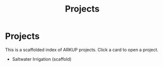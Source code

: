 ﻿---
title: Projects
---

# Projects

This is a scaffolded index of ARKUP projects. Click a card to open a project.

- Saltwater Irrigation (scaffold)
